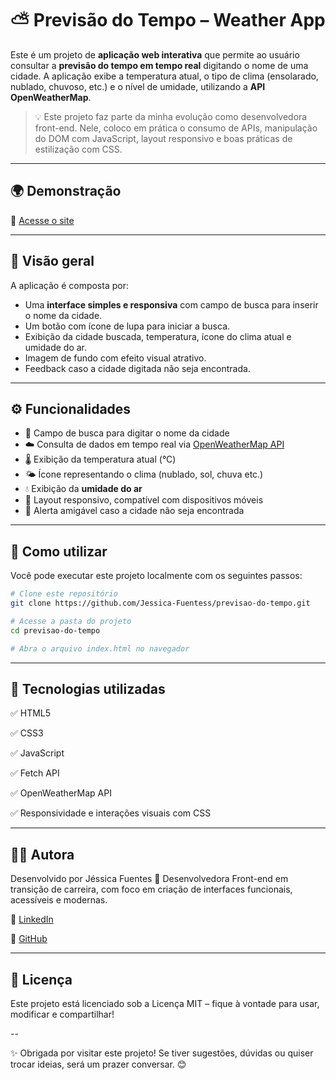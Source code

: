 # ⛅ Previsão do Tempo – Weather App

Este é um projeto de **aplicação web interativa** que permite ao usuário consultar a **previsão do tempo em tempo real** digitando o nome de uma cidade. A aplicação exibe a temperatura atual, o tipo de clima (ensolarado, nublado, chuvoso, etc.) e o nível de umidade, utilizando a **API OpenWeatherMap**.

> 💡 Este projeto faz parte da minha evolução como desenvolvedora front-end. Nele, coloco em prática o consumo de APIs, manipulação do DOM com JavaScript, layout responsivo e boas práticas de estilização com CSS.

---

## 🌍 Demonstração

🔗 [Acesse o site](https://jessica-fuentess.github.io/previsao-do-tempo/)

---

## 📸 Visão geral

A aplicação é composta por:

- Uma **interface simples e responsiva** com campo de busca para inserir o nome da cidade.
- Um botão com ícone de lupa para iniciar a busca.
- Exibição da cidade buscada, temperatura, ícone do clima atual e umidade do ar.
- Imagem de fundo com efeito visual atrativo.
- Feedback caso a cidade digitada não seja encontrada.

---

## ⚙️ Funcionalidades

- 🔎 Campo de busca para digitar o nome da cidade
- ☁️ Consulta de dados em tempo real via [OpenWeatherMap API](https://openweathermap.org/)
- 🌡️ Exibição da temperatura atual (°C)
- 🌤️ Ícone representando o clima (nublado, sol, chuva etc.)
- 💧 Exibição da **umidade do ar**
- 📱 Layout responsivo, compatível com dispositivos móveis
- 🚨 Alerta amigável caso a cidade não seja encontrada

---

## 🚀 Como utilizar

Você pode executar este projeto localmente com os seguintes passos:

```bash
# Clone este repositório
git clone https://github.com/Jessica-Fuentess/previsao-do-tempo.git

# Acesse a pasta do projeto
cd previsao-do-tempo

# Abra o arquivo index.html no navegador
```

---

## 🧰 Tecnologias utilizadas
✅ HTML5

✅ CSS3

✅ JavaScript

✅ Fetch API

✅ OpenWeatherMap API

✅ Responsividade e interações visuais com CSS

---

## 👩‍💻 Autora
Desenvolvido por Jéssica Fuentes 💜
Desenvolvedora Front-end em transição de carreira, com foco em criação de interfaces funcionais, acessíveis e modernas.

🔗 [LinkedIn](https://www.linkedin.com/in/j%C3%A9ssica-fuentes/)

🔗 [GitHub](https://github.com/Jessica-Fuentess) 

---

## 📄 Licença
Este projeto está licenciado sob a Licença MIT – fique à vontade para usar, modificar e compartilhar!

--

✨ Obrigada por visitar este projeto!
Se tiver sugestões, dúvidas ou quiser trocar ideias, será um prazer conversar. 😊

